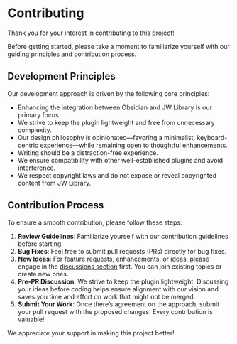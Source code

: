 # Contributing

Thank you for your interest in contributing to this project!

Before getting started, please take a moment to familiarize yourself with our guiding principles and contribution process.

## Development Principles

Our development approach is driven by the following core principles:

- Enhancing the integration between Obsidian and JW Library is our primary focus.
- We strive to keep the plugin lightweight and free from unnecessary complexity.
- Our design philosophy is opinionated—favoring a minimalist, keyboard-centric experience—while remaining open to thoughtful enhancements.
- Writing should be a distraction-free experience.
- We ensure compatibility with other well-established plugins and avoid interference.
- We respect copyright laws and do not expose or reveal copyrighted content from JW Library.

## Contribution Process

To ensure a smooth contribution, please follow these steps:

1. **Review Guidelines**: Familiarize yourself with our contribution guidelines before starting.
2. **Bug Fixes**: Feel free to submit pull requests (PRs) directly for bug fixes.
3. **New Ideas**: For feature requests, enhancements, or ideas, please engage in the [discussions section](https://github.com/msakowski/obsidian-library-linker/discussions) first. You can join existing topics or create new ones.
4. **Pre-PR Discussion**: We strive to keep the plugin lightweight. Discussing your ideas before coding helps ensure alignment with our vision and saves you time and effort on work that might not be merged.
5. **Submit Your Work**: Once there’s agreement on the approach, submit your pull request with the proposed changes. Every contribution is valuable!

We appreciate your support in making this project better!
